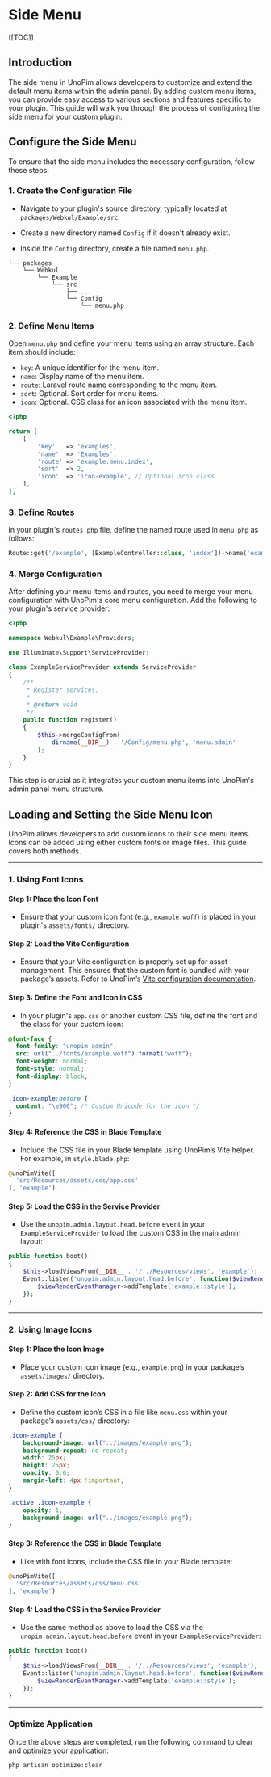 # Side Menu

[[TOC]]

## Introduction

The side menu in UnoPim allows developers to customize and extend the default menu items within the admin panel. By adding custom menu items, you can provide easy access to various sections and features specific to your plugin. This guide will walk you through the process of configuring the side menu for your custom plugin.

## Configure the Side Menu

To ensure that the side menu includes the necessary configuration, follow these steps:

### 1. **Create the Configuration File**

- Navigate to your plugin's source directory, typically located at `packages/Webkul/Example/src`.

- Create a new directory named `Config` if it doesn't already exist.

- Inside the `Config` directory, create a file named `menu.php`.

```
└── packages
    └── Webkul
        └── Example
            └── src
                ├── ...
                └── Config
                    └── menu.php
```

### 2. **Define Menu Items**

Open `menu.php` and define your menu items using an array structure. Each item should include:

- `key`: A unique identifier for the menu item.
- `name`: Display name of the menu item.
- `route`: Laravel route name corresponding to the menu item.
- `sort`: Optional. Sort order for menu items.
- `icon`: Optional. CSS class for an icon associated with the menu item.

```php
<?php

return [
    [
        'key'   => 'examples',
        'name'  => 'Examples',
        'route' => 'example.menu.index',
        'sort'  => 2,
        'icon'  => 'icon-example', // Optional icon class
    ],
];
```

### 3. **Define Routes**

In your plugin's `routes.php` file, define the named route used in `menu.php` as follows:

```php
Route::get('/example', [ExampleController::class, 'index'])->name('example.menu.index');
```
### 4. **Merge Configuration**

After defining your menu items and routes, you need to merge your menu configuration with UnoPim's core menu configuration. Add the following to your plugin's service provider:

```php
<?php

namespace Webkul\Example\Providers;

use Illuminate\Support\ServiceProvider;

class ExampleServiceProvider extends ServiceProvider
{
    /**
     * Register services.
     *
     * @return void
     */
    public function register()
    {
        $this->mergeConfigFrom(
            dirname(__DIR__) . '/Config/menu.php', 'menu.admin'
        );
    }
}
```

This step is crucial as it integrates your custom menu items into UnoPim's admin panel menu structure.

## Loading and Setting the Side Menu Icon

UnoPim allows developers to add custom icons to their side menu items. Icons can be added using either custom fonts or image files. This guide covers both methods.

---

### 1. **Using Font Icons**

#### Step 1: **Place the Icon Font**
- Ensure that your custom icon font (e.g., `example.woff`) is placed in your plugin's `assets/fonts/` directory.

#### Step 2: **Load the Vite Configuration**
- Ensure that your Vite configuration is properly set up for asset management. This ensures that the custom font is bundled with your package’s assets. Refer to UnoPim’s [Vite configuration documentation](../packages/bundling-assets.html).

#### Step 3: **Define the Font and Icon in CSS**
- In your plugin's `app.css` or another custom CSS file, define the font and the class for your custom icon:

```css
@font-face {
  font-family: "unopim-admin";
  src: url("../fonts/example.woff") format("woff");
  font-weight: normal;
  font-style: normal;
  font-display: block;
}

.icon-example:before {
  content: "\e900"; /* Custom Unicode for the icon */
}
```

#### Step 4: **Reference the CSS in Blade Template**
- Include the CSS file in your Blade template using UnoPim’s Vite helper. For example, in `style.blade.php`:

```php
@unoPimVite([
  'src/Resources/assets/css/app.css'
], 'example')
```

#### Step 5: **Load the CSS in the Service Provider**
- Use the `unopim.admin.layout.head.before` event in your `ExampleServiceProvider` to load the custom CSS in the main admin layout:

```php
public function boot()
{
    $this->loadViewsFrom(__DIR__ . '/../Resources/views', 'example');
    Event::listen('unopim.admin.layout.head.before', function($viewRenderEventManager) {
        $viewRenderEventManager->addTemplate('example::style');
    });
}
```

---

### 2. **Using Image Icons**

#### Step 1: **Place the Icon Image**
- Place your custom icon image (e.g., `example.png`) in your package’s `assets/images/` directory.

#### Step 2: **Add CSS for the Icon**
- Define the custom icon’s CSS in a file like `menu.css` within your package’s `assets/css/` directory:

```css
.icon-example {
    background-image: url("../images/example.png");
    background-repeat: no-repeat;
    width: 25px;
    height: 25px;
    opacity: 0.6;
    margin-left: 4px !important;
}

.active .icon-example {
    opacity: 1;
    background-image: url("../images/example.png");
}
```

#### Step 3: **Reference the CSS in Blade Template**
- Like with font icons, include the CSS file in your Blade template:

```php
@unoPimVite([
  'src/Resources/assets/css/menu.css'
], 'example')
```

#### Step 4: **Load the CSS in the Service Provider**
- Use the same method as above to load the CSS via the `unopim.admin.layout.head.before` event in your `ExampleServiceProvider`:

```php
public function boot()
{
    $this->loadViewsFrom(__DIR__ . '/../Resources/views', 'example');
    Event::listen('unopim.admin.layout.head.before', function($viewRenderEventManager) {
        $viewRenderEventManager->addTemplate('example::style');
    });
}
```

---

### **Optimize Application**

Once the above steps are completed, run the following command to clear and optimize your application:

```bash
php artisan optimize:clear
```

